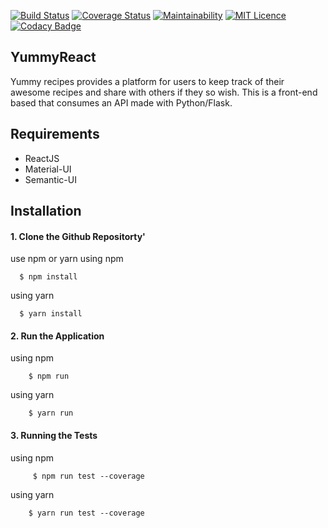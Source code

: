 [![Build Status](https://travis-ci.org/kevinsamoei/YummyReact.svg?branch=develop)](https://travis-ci.org/kevinsamoei/YummyReact)  [![Coverage Status](https://coveralls.io/repos/github/kevinsamoei/YummyReact/badge.svg?branch=develop&v=2)](https://coveralls.io/github/kevinsamoei/YummyReact?branch=develop&service=github&v=1)  [![Maintainability](https://api.codeclimate.com/v1/badges/4e0d8e92bee2268a2c00/maintainability)](https://codeclimate.com/github/kevinsamoei/YummyReact/maintainability)  [![MIT Licence](https://badges.frapsoft.com/os/mit/mit.svg?v=103)](https://opensource.org/licenses/mit-license.php)  [![Codacy Badge](https://api.codacy.com/project/badge/Grade/2d64605cc7154e76b03450a1d840f87f)](https://www.codacy.com/app/kevinsamoei/YummyReact?utm_source=github.com&amp;utm_medium=referral&amp;utm_content=kevinsamoei/YummyReact&amp;utm_campaign=Badge_Grade)
## YummyReact
Yummy recipes provides a platform for users to keep track of their awesome recipes and share with others if they so wish.
This is a front-end based that consumes an API made with Python/Flask.
## Requirements

* ReactJS
* Material-UI
* Semantic-UI


## Installation

#### 1. Clone the Github Repositorty'

use npm or yarn
  using npm

         
      $ npm install
       
   
   using yarn
   
     
      $ yarn install
  

#### 2. Run the Application

  using npm

       
        $ npm run
       
   
  using yarn
   
        
        $ yarn run
    
#### 3. Running the Tests

  using npm

       
         $ npm run test --coverage
       
   
  using yarn
   
        
        $ yarn run test --coverage
